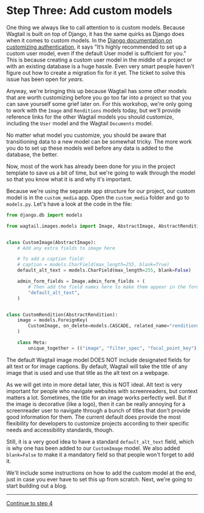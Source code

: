 # Step Three: Add custom models

One thing we always like to call attention to is custom models. Because Wagtail is built on top of Django, it has the same quirks as Django does when it comes to custom models. In the [Django documentation on customizing authentication](https://docs.djangoproject.com/en/4.2/topics/auth/customizing/#using-a-custom-user-model-when-starting-a-project), it says "It’s highly recommended to set up a custom user model, even if the default User model is sufficient for you." This is because creating a custom user model in the middle of a project or with an existing database is a huge hassle. Even very smart people haven't figure out how to create a migration fix for it yet. The ticket to solve this issue has been open for _years_.

Anyway, we're bringing this up because Wagtail has some other models that are worth customizing before you go too far into a project so that you can save yourself some grief later on. For this workshop, we're only going to work with the `Image` and `Renditions` models today, but we'll provide reference links for the other Wagtail models you should customize, including the `User` model and the Wagtail `Documents` model.

No matter what model you customize, you should be aware that transitioning data to a new model can be somewhat tricky. The more work you do to set up these models well before any data is added to the database, the better.

Now, most of the work has already been done for you in the project template to save us a bit of time, but we're going to walk through the model so that you know what it is and why it's important.

Because we're using the separate app structure for our project, our custom model is in the `custom_media` app. Open the `custom_media` folder and go to `models.py`. Let's have a look at the code in the file:

```python
from django.db import models

from wagtail.images.models import Image, AbstractImage, AbstractRendition


class CustomImage(AbstractImage):
    # Add any extra fields to image here

    # To add a caption field:
    # caption = models.CharField(max_length=255, blank=True)
    default_alt_text = models.CharField(max_length=255, blank=False)

    admin_form_fields = Image.admin_form_fields + (
        # Then add the field names here to make them appear in the form:
        "default_alt_text",
    )


class CustomRendition(AbstractRendition):
    image = models.ForeignKey(
        CustomImage, on_delete=models.CASCADE, related_name="renditions"
    )

    class Meta:
        unique_together = (("image", "filter_spec", "focal_point_key"),)
```

The default Wagtail image model DOES NOT include designated fields for alt text or for image captions. By default, Wagtail will take the title of any image that is used and use that title as the alt text on a webpage.

As we will get into in more detail later, this is NOT ideal. Alt text is very important for people who navigate websites with screenreaders, but context matters a lot. Sometimes, the title for an image works perfectly well. But if the image is decorative (like a logo), then it can be really annoying for a screenreader user to navigate through a bunch of titles that don't provide good information for them. The current default does provide the most flexibility for developers to customize projects according to their specific needs and accessibility standards, though.

Still, it is a very good idea to have a standard `default_alt_text` field, which is why one has been added to our `CustomImage` model. We also added `blank=False` to make it a mandatory field so that people won't forget to add it.

We'll include some instructions on how to add the custom model at the end, just in case you ever have to set this up from scratch. Next, we're going to start building out a blog.


---

[Continue to step 4](https://github.com/vossisboss/pyconwagtail2024/tree/step-4)
